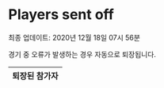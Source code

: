 # Players sent off
최종 업데이트: 2020년 12월 18일 07시 56분


경기 중 오류가 발생하는 경우 자동으로 퇴장됩니다.


| 퇴장된 참가자 |
|:---:|